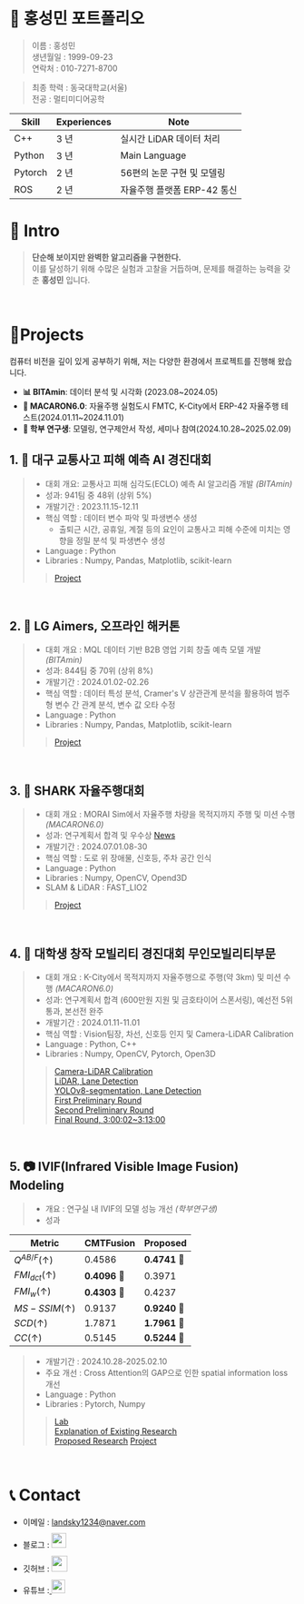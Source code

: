 # 📜 홍성민 포트폴리오
> 이름 : 홍성민<br>
> 생년월일 : 1999-09-23<br>
> 연락처 : 010-7271-8700<br>

> 최종 학력 : 동국대학교(서울)<br>
> 전공 : 멀티미디어공학

Skill        | Experiences | Note
-------------|-------------|-----------------------------------
C++          | 3 년        | 실시간 LiDAR 데이터 처리
Python       | 3 년        | Main Language
Pytorch      | 2 년        | 56편의 논문 구현 및 모델링
ROS          | 2 년        | 자율주행 플랫폼 ERP-42 통신


# 👋 Intro

> **단순해 보이지만 완벽한 알고리즘을 구현한다.**<br>
> 이를 달성하기 위해 수많은 실험과 고찰을 거듭하며, 문제를 해결하는 능력을 갖춘 **홍성민** 입니다.


<br />

# 📝Projects
컴퓨터 비전을 깊이 있게 공부하기 위해, 저는 다양한 환경에서 프로젝트를 진행해 왔습니다.  
- **📊 BITAmin**: 데이터 분석 및 시각화 (2023.08~2024.05)
- **🚗 MACARON6.0**: 자율주행 실험도시 FMTC, K-City에서 ERP-42 자율주행 테스트(2024.01.11~2024.11.01)  
- **🧠 학부 연구생**: 모델링, 연구제안서 작성, 세미나 참여(2024.10.28~2025.02.09)
 
## 1. 🛫 대구 교통사고 피해 예측 AI 경진대회

> - 대회 개요: 교통사고 피해 심각도(ECLO) 예측 AI 알고리즘 개발 _(BITAmin)_
> - 성과: 941팀 중 48위 (상위 5%)
> - 개발기간 : 2023.11.15-12.11
> - 핵심 역할 : 데이터 변수 파악 및 파생변수 생성
>   - 출퇴근 시간, 공휴일, 계절 등의 요인이 교통사고 피해 수준에 미치는 영향을 정밀 분석 및 파생변수 생성
> - Language : Python 
> - Libraries : Numpy, Pandas, Matplotlib, scikit-learn
>> [Project](https://github.com/minmaxHong/Daegu_Traffic_Accident_Damage_Prediction_AI_Competition/tree/main)

<br />

## 2. 👞 LG Aimers, 오프라인 해커톤

> - 대회 개요 : MQL 데이터 기반 B2B 영업 기회 창출 예측 모델 개발 _(BITAmin)_
> - 성과: 844팀 중 70위 (상위 8%)
> - 개발기간 : 2024.01.02-02.26
> - 핵심 역할 : 데이터 특성 분석, Cramer's V 상관관계 분석을 활용하여 범주형 변수 간 관계 분석, 변수 값 오타 수정
> - Language : Python 
> - Libraries : Numpy, Pandas, Matplotlib, scikit-learn
>> [Project](https://github.com/minmaxHong/LG_Aimers)

<br />

## 3. 🍻 SHARK 자율주행대회

> - 대회 개요 : MORAI Sim에서 자율주행 차량을 목적지까지 주행 및 미션 수행 _(MACARON6.0)_
> - 성과: 연구계획서 합격 및 우수상 [News](https://www.morai.ai/ko/post/%EB%AA%A8%EB%9D%BC%EC%9D%B4-%EB%94%94%EC%A7%80%ED%84%B8%ED%8A%B8%EC%9C%88-%EC%84%B1%EB%82%A8%EC%8B%9C-%EA%B8%B0%EB%B0%98-%EC%83%A4%ED%81%AC%EC%9E%90%EC%9C%A8%EC%A3%BC%ED%96%89%EB%8C%80%ED%9A%8C-%EC%84%B1%EB%A3%8C)
> - 개발기간 : 2024.07.01.08-30
> - 핵심 역할 : 도로 위 장애물, 신호등, 주차 공간 인식
> - Language : Python
> - Libraries : Numpy, OpenCV, Opend3D
> - SLAM & LiDAR : FAST_LIO2
>> [Project](https://github.com/minmaxHong/Shark_MORAI_Simulator_for_AutonomousDriving)

<br />

## 4. 👊 대학생 창작 모빌리티 경진대회 무인모빌리티부문

> - 대회 개요 : K-City에서 목적지까지 자율주행으로 주행(약 3km) 및 미션 수행 _(MACARON6.0)_
> - 성과: 연구계획서 합격 (600만원 지원 및 금호타이어 스폰서링), 예선전 5위 통과, 본선전 완주
> - 개발기간 : 2024.01.11-11.01
> - 핵심 역할 : Vision팀장, 차선, 신호등 인지 및 Camera-LiDAR Calibration
> - Language : Python, C++
> - Libraries : Numpy, OpenCV, Pytorch, Open3D
>> [Camera-LiDAR Calibration](https://github.com/minmaxHong/Camera-3DLiDAR_Calibration)<br>
>> [LiDAR, Lane Detection](https://github.com/minmaxHong/LiDAR_lanedetection)<br>
>> [YOLOv8-segmentation, Lane Detection](https://github.com/minmaxHong/yolov8-seg_lanedetection)<br>
>> [First Preliminary Round](https://www.youtube.com/watch?v=BuifRXkDtxM)<br>
>> [Second Preliminary Round](https://www.youtube.com/watch?v=bsNJADrdTH0)<br>
>> [Final Round, 3:00:02~3:13:00](https://www.youtube.com/watch?v=dPtdy3fO3pk&t=16231s)

<br />

## 5. 📷 IVIF(Infrared Visible Image Fusion) Modeling

> - 개요 : 연구실 내 IVIF의 모델 성능 개선 _(학부연구생)_
> - 성과

| Metric     | CMTFusion | Proposed |
|------------|-----------|----------|
| $Q^{AB/F}$(↑)      | 0.4586    | **0.4741** 🔴 |
| $FMI_{dct}$(↑)     | **0.4096** 🔴    | 0.3971   |
| $FMI_w$(↑)       | **0.4303** 🔴    | 0.4237   | ↑     |
| $MS-SSIM$(↑)    | 0.9137    | **0.9240** 🔴   |
| $SCD$(↑)        | 1.7871    | **1.7961** 🔴   | ↑     |
| $CC$(↑)         | 0.5145    | **0.5244** 🔴   |


> - 개발기간 : 2024.10.28-2025.02.10
> - 주요 개선 : Cross Attention의 GAP으로 인한 spatial information loss 개선
> - Language : Python
> - Libraries : Pytorch, Numpy
>> [Lab](https://cilab.dongguk.edu/)<br>
>> [Explanation of Existing Research](https://velog.io/@landsky1234/Cross-Modal-Transformers-for-Infrared-and-Visible-Image-fusion)<br>
>> [Proposed Research](https://www.notion.so/IVIF-Infrared-Visible-Image-Fusion-Modeling-19ff043fb96980c8988aefe883967455?pvs=4)
>> [Project](https://github.com/minmaxHong/Research)

<br />

# 📞 Contact

- 이메일 : landsky1234@naver.com
- 블로그 : <a href="https://velog.io/@landsky1234/posts">
  <img src="https://user-images.githubusercontent.com/68724828/185885678-8f619bfa-1160-4bb4-a026-f758a4014f82.png" height="26px" style="margin-top: 10px" />
  </a>
- 깃허브 : <a href="https://github.com/minmaxHong">
  <img src="https://user-images.githubusercontent.com/68724828/185908612-22f4d219-78a7-4de7-bb02-deecaa63bffa.png" height="28px" style="margin-top: 10px" />
  </a>
- 유튜브 :<a href="https://www.youtube.com/@sungminhong1039">
  <img src="https://user-images.githubusercontent.com/1569988/159397141-21463bc2-2acf-416b-aa15-235664556f34.png" height="24px" style="margin-top: 10px" />
  </a>
